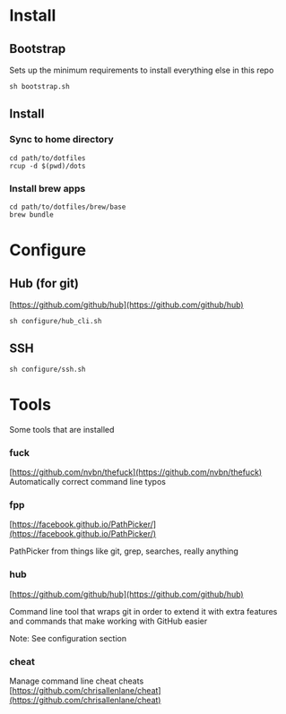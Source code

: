 # Install

## Bootstrap

Sets up the minimum requirements to install everything else in this repo

`sh bootstrap.sh`

## Install

### Sync to home directory
```
cd path/to/dotfiles
rcup -d $(pwd)/dots
```

### Install brew apps
```
cd path/to/dotfiles/brew/base
brew bundle
```

# Configure

## Hub (for git)
[https://github.com/github/hub](https://github.com/github/hub)

`sh configure/hub_cli.sh`

## SSH

`sh configure/ssh.sh`

# Tools
Some tools that are installed

### fuck
[https://github.com/nvbn/thefuck](https://github.com/nvbn/thefuck)
Automatically correct command line typos

### fpp
[https://facebook.github.io/PathPicker/](https://facebook.github.io/PathPicker/)

PathPicker from things like git, grep, searches, really anything

### hub
[https://github.com/github/hub](https://github.com/github/hub)

Command line tool that wraps git in order to extend it with extra features and commands that make
working with GitHub easier

Note: See configuration section

### cheat
Manage command line cheat cheats
[https://github.com/chrisallenlane/cheat](https://github.com/chrisallenlane/cheat)
